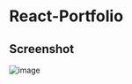 # React-Portfolio

## Screenshot
![image](https://github.com/user-attachments/assets/567c9850-786a-41f8-84c9-b823a46eeb94)
